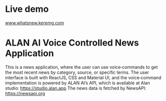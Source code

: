 # Live demo
www.whatsnew.keremg.com

# ALAN AI Voice Controlled News Application

This is a news application, where the user can use voice‐commands to get the most recent news by category, source, or specific terms. The user interface is built with ReactJS, CSS and Material UI, and the voice‐command implementation is powered by ALAN AI’s API, which is available at Alan studio: https://studio.alan.app
The news data is fetched by NewsAPI: https://newsapi.org


